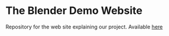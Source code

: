 The Blender Demo Website
========================

Repository for the web site explaining our project. Available [here](http://vrap.github.io/the-blender-demo-site/)